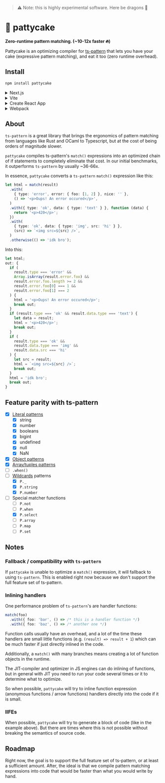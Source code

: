 > ⚠️ Note: this is highly experimental software. Here be dragons 🐉

# 🎂 pattycake

**Zero-runtime pattern matching. (~10-12x faster 🔥)**

Pattycake is an optimizing compiler for [ts-pattern](https://github.com/gvergnaud/ts-pattern) that lets you have your cake (expressive pattern matching), and eat it too (zero runtime overhead).

## Install

```bash
npm install pattycake
```

<details>
  <summary>Next.js</summary>

```js
// next.config.js
const pattycake = require('pattycake');

module.exports = pattycake.next({
  // your next.js config
});
```

</details>

<details>
  <summary>Vite</summary>

```js
// vite.config.js
import { defineConfig } from 'vite';
import pattycake from 'pattycake';

export default defineConfig({
  plugins: [pattycake.vite()],
});
```

</details>

<details>
  <summary>Create React App</summary>

```js
const pattycake = require('pattycake');

module.exports = {
  webpack: {
    plugins: { add: [pattycake.webpack()] },
  },
};
```

</details>

<details>
  <summary>Webpack</summary>

```js
const pattycake = require('pattycake');

module.exports = {
  plugins: [pattycake.webpack()],
};
```

</details>

## About

`ts-pattern` is a great library that brings the ergonomics of pattern matching from languages like Rust and OCaml to Typescript, but at the cost of being orders of magnitude slower.

`pattycake` compiles ts-pattern's `match()` expressions into an optimized chain of if statements to completely eliminate that cost. In our initial benchmarks, it outperforms `ts-pattern` by usually ~36-66x.

In essence, `pattycake` converts a `ts-pattern` `match()` expression like this:

```typescript
let html = match(result)
  .with(
    { type: 'error', error: { foo: [1, 2] }, nice: '' },
    () => '<p>Oups! An error occured</p>',
  )
  .with({ type: 'ok', data: { type: 'text' } }, function (data) {
    return '<p>420</p>';
  })
  .with(
    { type: 'ok', data: { type: 'img', src: 'hi' } },
    (src) => `<img src=${src} />`,
  )
  .otherwise(() => 'idk bro');
```

Into this:

```typescript
let html;
out: {
  if (
    result.type === 'error' &&
    Array.isArray(result.error.foo) &&
    result.error.foo.length >= 2 &&
    result.error.foo[0] === 1 &&
    result.error.foo[1] === 2
  ) {
    html = '<p>Oups! An error occured</p>';
    break out;
  }
  if (result.type === 'ok' && result.data.type === 'text') {
    let data = result;
    html = '<p>420</p>';
    break out;
  }
  if (
    result.type === 'ok' &&
    result.data.type === 'img' &&
    result.data.src === 'hi'
  ) {
    let src = result;
    html = `<img src=${src} />`;
    break out;
  }
  html = 'idk bro';
  break out;
}
```

## Feature parity with ts-pattern

- [x] [Literal patterns](https://github.com/gvergnaud/ts-pattern#literals)
  - [x] string
  - [x] number
  - [x] booleans
  - [x] bigint
  - [x] undefined
  - [x] null
  - [x] NaN
- [x] [Object patterns](https://github.com/gvergnaud/ts-pattern#objects)
- [x] [Array/tuples patterns](https://github.com/gvergnaud/ts-pattern#tuples-arrays)
- [ ] `.when()`
- [ ] [Wildcards](https://github.com/gvergnaud/ts-pattern#wildcards) patterns
  - [x] `P._`
  - [x] `P.string`
  - [x] `P.number`
- [ ] Special matcher functions
  - [ ] `P.not`
  - [ ] `P.when`
  - [x] `P.select`
  - [ ] `P.array`
  - [ ] `P.map`
  - [ ] `P.set`

## Notes

### Fallback / compatibility with `ts-pattern`

If `pattycake` is unable to optimize a `match()` expression, it will fallback to using `ts-pattern`. This is enabled right now because we don't support the full feature set of ts-pattern.

### Inlining handlers

One performance problem of `ts-pattern`'s are handler functions:

```typescript
match(foo)
  .with({ foo: 'bar', () => /* this is a handler function */)
  .with({ foo: 'baz', () => /* another one */)
```

Function calls usually have an overhead, and a lot of the time these handlers are small little functions (e.g. `(result) => result + 1`) which can be much faster if just directly inlined in the code.

Additionally, a `match()` with many branches means creating a lot of function objects in the runtime.

The JIT-compiler and optimizer in JS engines can do inlining of functions, but in general with JIT you need to run your code several times or it to determine what to optimize.

So when possible, `pattycake` will try to inline function expression (anonymous functions / arrow functions) handlers directly into the code if it is small.

### IIFEs

When possible, `pattycake` will try to generate a block of code (like in the example above). But there are times where this is not possible without breaking the semantics of source code.

## Roadmap

Right now, the goal is to support the full feature set of ts-pattern, or at least a sufficient amount. After, the ideal is
that we compile pattern matching expressions into code that would be faster than what you would write by hand.
